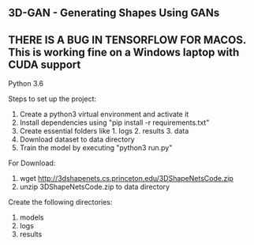 ## 3D-GAN - Generating Shapes Using GANs
## THERE IS A BUG IN TENSORFLOW FOR MACOS. This is working fine on a Windows laptop with CUDA support

Python 3.6

Steps to set up the project:
1. Create a python3 virtual environment and activate it
2. Install dependencies using "pip install -r requirements.txt"
3. Create essential folders like 1. logs 2. results 3. data
4. Download dataset to data directory
5. Train the model by executing "python3 run.py"

For Download:
1. wget http://3dshapenets.cs.princeton.edu/3DShapeNetsCode.zip
2. unzip 3DShapeNetsCode.zip to data directory

Create the following directories:
1. models
2. logs
3. results